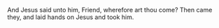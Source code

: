 And Jesus said unto him, Friend, wherefore art thou come? Then came they, and laid hands on Jesus and took him.
